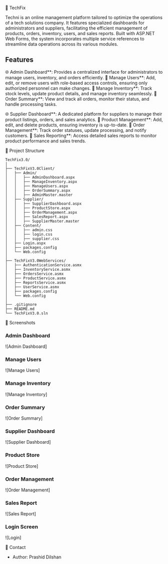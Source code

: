 🔗 TechFix

Techni is an online management platform tailored to optimize the operations of a tech solutions company. It features specialized dashboards for administrators and suppliers, facilitating the efficient management of products, orders, inventory, users, and sales reports. Built with ASP.NET Web Forms, the system incorporates multiple service references to streamline data operations across its various modules.

## Features

🌐 Admin Dashboard**: Provides a centralized interface for administrators to manage users, inventory, and orders efficiently.
    🌟 Manage Users**: Add, edit, or remove users with role-based access controls, ensuring only authorized personnel can make changes.
    🌟 Manage Inventory**: Track stock levels, update product details, and manage inventory seamlessly.
    🌟 Order Summary**: View and track all orders, monitor their status, and handle processing tasks.

🌐 Supplier Dashboard**: A dedicated platform for suppliers to manage their product listings, orders, and sales analytics.
    🌟 Product Management**: Add, edit, and delete products, ensuring inventory is up-to-date.
    🌟 Order Management**: Track order statuses, update processing, and notify customers.
    🌟 Sales Reporting**: Access detailed sales reports to monitor product performance and sales trends.

🔗 Project Structure

```plaintext
TechFix3.0/
│
├── TechFixV3.0Client/
│   ├── Admin/
│   │   ├── AdminDashboard.aspx
│   │   ├── ManageInventory.aspx
│   │   ├── ManageUsers.aspx
│   │   ├── OrderSummary.aspx
│   │   ├── AdminMaster.master
│   ├── Supplier/
│   │   ├── SupplierDashboard.aspx
│   │   ├── ProductStore.aspx
│   │   ├── OrderManagement.aspx
│   │   ├── SalesReport.aspx
│   │   ├── SupplierMaster.master
│   ├── Content/
│   │   ├── admin.css
│   │   ├── login.css
│   │   ├── supplier.css
│   ├── Login.aspx
│   ├── packages.config
│   └── Web.config
│
├── TechFixV3.0WebServices/
│   ├── AuthenticationService.asmx
│   ├── InventoryService.asmx
│   ├── OrdersService.asmx
│   ├── ProductService.asmx
│   ├── ReportsService.asmx
│   ├── UserService.asmx
│   ├── packages.config
│   └── Web.config
│
├── .gitignore
├── README.md
└── TechFixV3.0.sln
```

🔗 Screenshots

### Admin Dashboard
![Admin Dashboard]

### Manage Users
![Manage Users]

### Manage Inventory
![Manage Inventory]

### Order Summary
![Order Summary]

### Supplier Dashboard
![Supplier Dashboard]

### Product Store
![Product Store]

### Order Management
![Order Management]

### Sales Report
![Sales Report]

### Login Screen
![Login]




🔗 Contact

- Author: Prashid Dilshan




